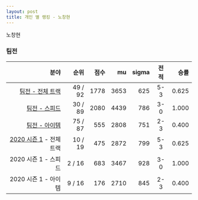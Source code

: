 ```yaml
---
layout: post
title: 개인 별 랭킹 - 노창현
---
```


노창현


### 팀전

| 분야 | 순위 | 점수 | mu | sigma | 전적 | 승률 |
|---:|---:|---:|---:|---:|:---:|---:|
| [팀전 - 전체 트랙](../team-full) | 49 / 92 | 1778 | 3653 | 625 | 5-3 | 0.625 |
| [팀전 - 스피드](../team-speed) | 30 / 89 | 2080 | 4439 | 786 | 3-0 | 1.000 |
| [팀전 - 아이템](../team-item) | 75 / 87 | 555 | 2808 | 751 | 2-3 | 0.400 |
| [2020 시즌 1](../teams-t2020_1) - 전체 트랙 | 10 / 19 | 475 | 2872 | 799 | 5-3 | 0.625 |
| 2020 시즌 1 - 스피드 | 2 / 16 | 683 | 3467 | 928 | 3-0 | 1.000 |
| 2020 시즌 1 - 아이템 | 9 / 16 | 176 | 2710 | 845 | 2-3 | 0.400 |
